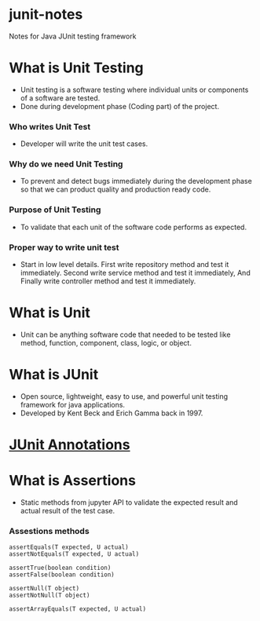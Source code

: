 # junit-notes
Notes for Java JUnit testing framework

# What is Unit Testing
- Unit testing is a software testing where individual units or components of a software are tested.
- Done during development phase (Coding part) of the project.

### Who writes Unit Test
- Developer will write the unit test cases.

### Why do we need Unit Testing
- To prevent and detect bugs immediately during the development phase so that we can product quality and production ready code.

### Purpose of Unit Testing
- To validate that each unit of the software code performs as expected.

### Proper way to write unit test
- Start in low level details. First write repository method and test it immediately. Second write service method and test it immediately, And Finally write controller method and test it immediately.

# What is Unit
-  Unit can be anything software code that needed to be tested like method, function, component, class, logic, or object.

# What is JUnit
- Open source, lightweight, easy to use, and powerful unit testing framework for java applications.
- Developed by Kent Beck and Erich Gamma back in 1997.
  
# [JUnit Annotations](https://github.com/Elleined/all-spring-boot-annotations)

# What is Assertions
- Static methods from jupyter API to validate the expected result and actual result of the test case.

### Assestions methods
```
assertEquals(T expected, U actual)
assertNotEquals(T expected, U actual)

assertTrue(boolean condition)
assertFalse(boolean condition)

assertNull(T object)
assertNotNull(T object)

assertArrayEquals(T expected, U actual)
```
